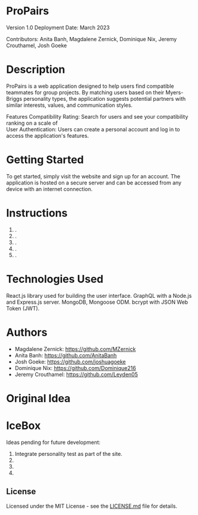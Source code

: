 # ProPairs

Version 1.0
Deployment Date: March 2023

Contributors: Anita Banh, Magdalene Zernick, Dominique Nix, Jeremy Crouthamel, Josh Goeke
 

# Description

ProPairs is a web application designed to help users find compatible teammates for group projects. By matching users based on their Myers-Briggs personality types, the application suggests potential partners with similar interests, values, and communication styles.

Features
Compatibility Rating: Search for users and see your compatibility ranking on a scale of  
User Authentication: Users can create a personal account and log in to access the application's features.

# Getting Started

To get started, simply visit the website and sign up for an account. The application is hosted on a secure server and can be accessed from any device with an internet connection.

# Instructions

1. .
2. .
3. . 
4. .
5. .

# Technologies Used

React.js library used for building the user interface.
GraphQL with a Node.js and Express.js server.
MongoDB, Mongoose ODM.
bcrypt with JSON Web Token (JWT). 

# Authors

* Magdalene Zernick: https://github.com/MZernick
* Anita Banh: https://github.com/AnitaBanh
* Josh Goeke: https://github.com/joshuagoeke
* Dominique Nix: https://github.com/Dominique216
* Jeremy Crouthamel: https://github.com/Leyden05

# Original Idea


# IceBox

Ideas pending for future development:
1. Integrate personality test as part of the site.
2. 
3. 
4. 

## License

Licensed under the MIT License - see the [LICENSE.md](https://github.com/MZernick/Project-Partners/blob/main/LICENSE) file for details.